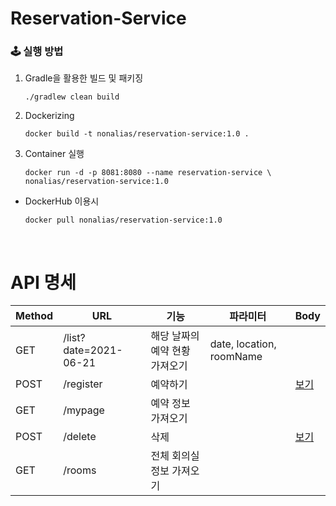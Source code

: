 # Reservation-Service

### 🕹 실행 방법

1. Gradle을 활용한 빌드 및 패키징

   ```
   ./gradlew clean build
   ```

2. Dockerizing

   ```
   docker build -t nonalias/reservation-service:1.0 .
   ```

3. Container 실행

   ```
   docker run -d -p 8081:8080 --name reservation-service \
   nonalias/reservation-service:1.0
   ```

* DockerHub 이용시

  ```
  docker pull nonalias/reservation-service:1.0
  ```

<br/>

# API 명세

|Method|URL|기능|파라미터|Body|
|------|---|---|------|----|
|GET|/list?date=2021-06-21|해당 날짜의 예약 현황 가져오기|date, location, roomName|
|POST|/register|예약하기||[보기](https://github.com/42Meet/reservation-service/blob/main/mdfiles/register.md)|
|GET|/mypage|예약 정보 가져오기|||
|POST|/delete|삭제||[보기](https://github.com/42Meet/reservation-service/blob/main/mdfiles/delete.md)|
|GET|/rooms|전체 회의실 정보 가져오기|||
